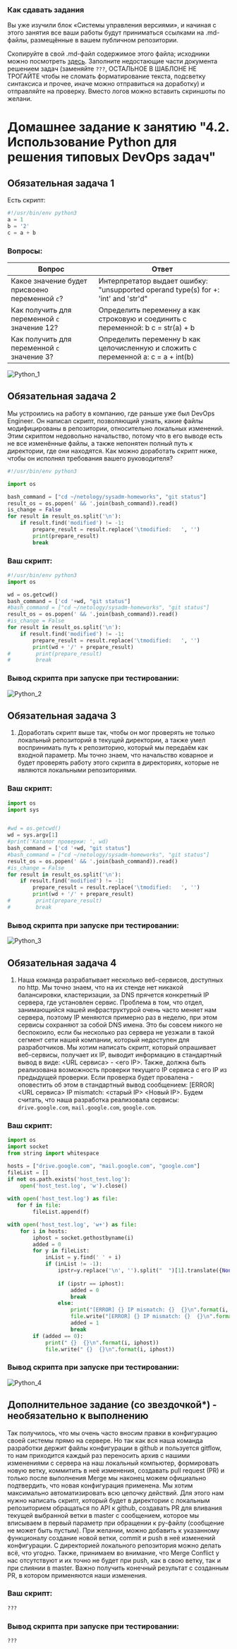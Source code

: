 ### Как сдавать задания

Вы уже изучили блок «Системы управления версиями», и начиная с этого занятия все ваши работы будут приниматься ссылками на .md-файлы, размещённые в вашем публичном репозитории.

Скопируйте в свой .md-файл содержимое этого файла; исходники можно посмотреть [здесь](https://raw.githubusercontent.com/netology-code/sysadm-homeworks/devsys10/04-script-02-py/README.md). Заполните недостающие части документа решением задач (заменяйте `???`, ОСТАЛЬНОЕ В ШАБЛОНЕ НЕ ТРОГАЙТЕ чтобы не сломать форматирование текста, подсветку синтаксиса и прочее, иначе можно отправиться на доработку) и отправляйте на проверку. Вместо логов можно вставить скриншоты по желани.

# Домашнее задание к занятию "4.2. Использование Python для решения типовых DevOps задач"

## Обязательная задача 1

Есть скрипт:
```python
#!/usr/bin/env python3
a = 1
b = '2'
c = a + b
```

### Вопросы:
| Вопрос  | Ответ |
| ------------- | ------------- |
| Какое значение будет присвоено переменной `c`?  | Интерпретатор выдает ошибку: "unsupported operand type(s) for +: 'int' and 'str'd"|
| Как получить для переменной `c` значение 12?  | Определить переменну a как строковую и соединить с переменной: b c = str(a) + b|
| Как получить для переменной `c` значение 3?  | Определить переменну b как целочисленную и сложить с переменной a: c = a + int(b)|

![Python_1](https://user-images.githubusercontent.com/95014681/173891037-00e8ad2c-a204-4bfa-993e-b5cf37c365d7.png)


## Обязательная задача 2
Мы устроились на работу в компанию, где раньше уже был DevOps Engineer. Он написал скрипт, позволяющий узнать, какие файлы модифицированы в репозитории, относительно локальных изменений. Этим скриптом недовольно начальство, потому что в его выводе есть не все изменённые файлы, а также непонятен полный путь к директории, где они находятся. Как можно доработать скрипт ниже, чтобы он исполнял требования вашего руководителя?

```python
#!/usr/bin/env python3

import os

bash_command = ["cd ~/netology/sysadm-homeworks", "git status"]
result_os = os.popen(' && '.join(bash_command)).read()
is_change = False
for result in result_os.split('\n'):
    if result.find('modified') != -1:
        prepare_result = result.replace('\tmodified:   ', '')
        print(prepare_result)
        break
```

### Ваш скрипт:
```python
#!/usr/bin/env python3
import os

wd = os.getcwd()
bash_command = ['cd '+wd, "git status"]
#bash_command = ["cd ~/netology/sysadm-homeworks", "git status"]
result_os = os.popen(' && '.join(bash_command)).read()
#is_change = False
for result in result_os.split('\n'):
    if result.find('modified') != -1:
        prepare_result = result.replace('\tmodified:   ', '')
        print(wd + '/' + prepare_result)
#        print(prepare_result)
#        break
```

### Вывод скрипта при запуске при тестировании:

![Python_2](https://user-images.githubusercontent.com/95014681/181903805-9da1591f-1efc-46e1-be20-fe5f89e0e706.png)


## Обязательная задача 3
1. Доработать скрипт выше так, чтобы он мог проверять не только локальный репозиторий в текущей директории, а также умел воспринимать путь к репозиторию, который мы передаём как входной параметр. Мы точно знаем, что начальство коварное и будет проверять работу этого скрипта в директориях, которые не являются локальными репозиториями.

### Ваш скрипт:
```python
import os
import sys


#wd = os.getcwd()
wd = sys.argv[1]
#print('Каталог проверки: ', wd)
bash_command = ['cd '+wd, "git status"]
#bash_command = ["cd ~/netology/sysadm-homeworks", "git status"]
result_os = os.popen(' && '.join(bash_command)).read()
#is_change = False
for result in result_os.split('\n'):
    if result.find('modified') != -1:
        prepare_result = result.replace('\tmodified:   ', '')
        print(wd + '/' + prepare_result)
#        print(prepare_result)
#        break
```

### Вывод скрипта при запуске при тестировании:

![Python_3](https://user-images.githubusercontent.com/95014681/181904482-11bcfad9-c904-481e-913c-c3de1661dc45.png)


## Обязательная задача 4
1. Наша команда разрабатывает несколько веб-сервисов, доступных по http. Мы точно знаем, что на их стенде нет никакой балансировки, кластеризации, за DNS прячется конкретный IP сервера, где установлен сервис. Проблема в том, что отдел, занимающийся нашей инфраструктурой очень часто меняет нам сервера, поэтому IP меняются примерно раз в неделю, при этом сервисы сохраняют за собой DNS имена. Это бы совсем никого не беспокоило, если бы несколько раз сервера не уезжали в такой сегмент сети нашей компании, который недоступен для разработчиков. Мы хотим написать скрипт, который опрашивает веб-сервисы, получает их IP, выводит информацию в стандартный вывод в виде: <URL сервиса> - <его IP>. Также, должна быть реализована возможность проверки текущего IP сервиса c его IP из предыдущей проверки. Если проверка будет провалена - оповестить об этом в стандартный вывод сообщением: [ERROR] <URL сервиса> IP mismatch: <старый IP> <Новый IP>. Будем считать, что наша разработка реализовала сервисы: `drive.google.com`, `mail.google.com`, `google.com`.

### Ваш скрипт:
```python
import os
import socket
from string import whitespace

hosts = ["drive.google.com", "mail.google.com", "google.com"]
fileList = []
if not os.path.exists('host_test.log'):
    open('host_test.log', 'w').close()
    
with open('host_test.log') as file:
   for f in file:
        fileList.append(f)

with open('host_test.log', 'w+') as file:
    for i in hosts:
        iphost = socket.gethostbyname(i)
        added = 0
        for y in fileList:
            inList = y.find(' ' + i)
            if (inList != -1):
                ipstr=y.replace('\n', '').split("  ")[1].translate({None: whitespace})
                
                if (ipstr == iphost):
                    added = 0
                    break
                else:
                    print("[ERROR] {} IP mismatch: {}  {}\n".format(i, ipstr, iphost))
                    file.write("[ERROR] {} IP mismatch: {}  {}\n".format(i, ipstr, iphost))
                    added = 1
                    break
        if (added == 0):
            print(" {}  {}\n".format(i, iphost))
            file.write(" {}  {}\n".format(i, iphost))
```

### Вывод скрипта при запуске при тестировании:

![Python_4](https://user-images.githubusercontent.com/95014681/181921548-608300c5-8f8a-4510-bff2-5424444ce87b.png)


## Дополнительное задание (со звездочкой*) - необязательно к выполнению

Так получилось, что мы очень часто вносим правки в конфигурацию своей системы прямо на сервере. Но так как вся наша команда разработки держит файлы конфигурации в github и пользуется gitflow, то нам приходится каждый раз переносить архив с нашими изменениями с сервера на наш локальный компьютер, формировать новую ветку, коммитить в неё изменения, создавать pull request (PR) и только после выполнения Merge мы наконец можем официально подтвердить, что новая конфигурация применена. Мы хотим максимально автоматизировать всю цепочку действий. Для этого нам нужно написать скрипт, который будет в директории с локальным репозиторием обращаться по API к github, создавать PR для вливания текущей выбранной ветки в master с сообщением, которое мы вписываем в первый параметр при обращении к py-файлу (сообщение не может быть пустым). При желании, можно добавить к указанному функционалу создание новой ветки, commit и push в неё изменений конфигурации. С директорией локального репозитория можно делать всё, что угодно. Также, принимаем во внимание, что Merge Conflict у нас отсутствуют и их точно не будет при push, как в свою ветку, так и при слиянии в master. Важно получить конечный результат с созданным PR, в котором применяются наши изменения. 

### Ваш скрипт:
```python
???
```

### Вывод скрипта при запуске при тестировании:
```
???
```








